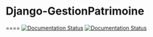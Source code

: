 # Django-GestionPatrimoine
====
[![Documentation Status](https://readthedocs.org/projects/django-gestionpatrimoine/badge/?version=doc-dev)](http://django-gestionpatrimoine.readthedocs.io/en/doc-dev/)
[![Documentation Status](https://readthedocs.org/projects/django-gestionpatrimoine/badge/?version=doc-user)](http://django-gestionpatrimoine.readthedocs.io/en/doc-user/)
